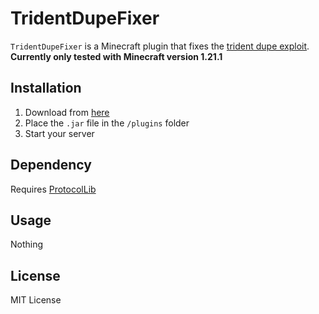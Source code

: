 # TridentDupeFixer

`TridentDupeFixer` is a Minecraft plugin that fixes the [trident dupe exploit](https://github.com/Killetx/TridentDupe).  
**Currently only tested with Minecraft version 1.21.1**

## Installation

1. Download from [here](https://github.com/simnple/TridentDupeFixer/releases/tag/v1.0)
2. Place the `.jar` file in the `/plugins` folder
3. Start your server

## Dependency

Requires [ProtocolLib](https://www.spigotmc.org/resources/protocollib.1997/)

## Usage

Nothing

## License

MIT License
